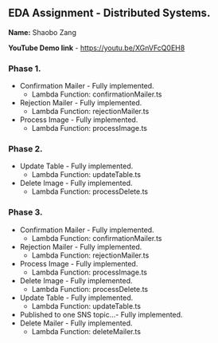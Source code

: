 ## EDA Assignment - Distributed Systems.

__Name:__ Shaobo Zang

__YouTube Demo link__ - https://youtu.be/XGnVFcQ0EH8



### Phase 1.


+ Confirmation Mailer - Fully implemented.
  + Lambda Function: confirmationMailer.ts
+ Rejection Mailer - Fully implemented.
  + Lambda Function: rejectionMailer.ts
+ Process Image - Fully implemented.
  + Lambda Function: processImage.ts

### Phase 2.


+ Update Table - Fully implemented.
  + Lambda Function: updateTable.ts
+ Delete Image - Fully implemented.
  + Lambda Function: processDelete.ts

### Phase 3.


+ Confirmation Mailer - Fully implemented.
  + Lambda Function: confirmationMailer.ts
+ Rejection Mailer - Fully implemented.
  + Lambda Function: rejectionMailer.ts
+ Process Image - Fully implemented.
  + Lambda Function: processImage.ts
+ Delete Image - Fully implemented.
  + Lambda Function: processDelete.ts
+ Update Table - Fully implemented.
  + Lambda Function: updateTable.ts
+ Published to one SNS topic...- Fully implemented.
+ Delete Mailer - Fully implemented.
  + Lambda Function: deleteMailer.ts


